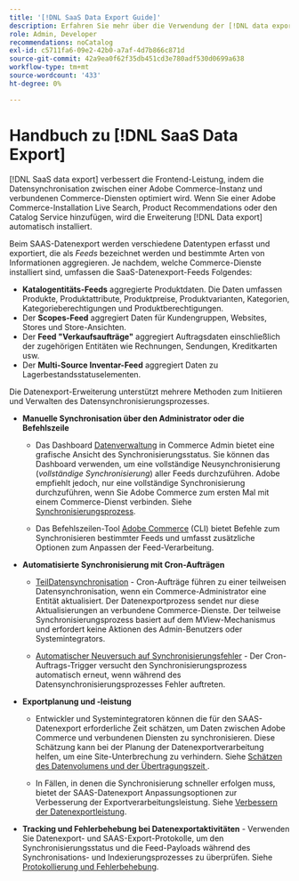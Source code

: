 ```yaml
---
title: '[!DNL SaaS Data Export Guide]'
description: Erfahren Sie mehr über die Verwendung der [!DNL data export] Erweiterung für Adobe Commerce SaaS-Dienste, die Daten zwischen Adobe Commerce und verbundenen Commerce-Diensten synchronisieren.
role: Admin, Developer
recommendations: noCatalog
exl-id: c5711fa6-09e2-42b0-a7af-4d7b866c871d
source-git-commit: 42a9ea0f62f35db451cd3e780adf530d0699a638
workflow-type: tm+mt
source-wordcount: '433'
ht-degree: 0%

---
```


# Handbuch zu [!DNL SaaS Data Export]

[!DNL SaaS data export] verbessert die Frontend-Leistung, indem die Datensynchronisation zwischen einer Adobe Commerce-Instanz und verbundenen Commerce-Diensten optimiert wird. Wenn Sie einer Adobe Commerce-Installation Live Search, Product Recommendations oder den Catalog Service hinzufügen, wird die Erweiterung [!DNL Data export] automatisch installiert.

Beim SAAS-Datenexport werden verschiedene Datentypen erfasst und exportiert, die als _Feeds_ bezeichnet werden und bestimmte Arten von Informationen aggregieren. Je nachdem, welche Commerce-Dienste installiert sind, umfassen die SaaS-Datenexport-Feeds Folgendes:

- **Katalogentitäts-Feeds** aggregierte Produktdaten. Die Daten umfassen Produkte, Produktattribute, Produktpreise, Produktvarianten, Kategorien, Kategorieberechtigungen und Produktberechtigungen.
- Der **Scopes-Feed** aggregiert Daten für Kundengruppen, Websites, Stores und Store-Ansichten.
- Der **Feed &quot;Verkaufsaufträge&quot;** aggregiert Auftragsdaten einschließlich der zugehörigen Entitäten wie Rechnungen, Sendungen, Kreditkarten usw.
- Der **Multi-Source Inventar-Feed** aggregiert Daten zu Lagerbestandsstatuselementen.

Die Datenexport-Erweiterung unterstützt mehrere Methoden zum Initiieren und Verwalten des Datensynchronisierungsprozesses.

- **Manuelle Synchronisation über den Administrator oder die Befehlszeile**

   - Das Dashboard [Datenverwaltung](https://experienceleague.adobe.com/en/docs/commerce-admin/systems/data-transfer/data-dashboard) in Commerce Admin bietet eine grafische Ansicht des Synchronisierungsstatus. Sie können das Dashboard verwenden, um eine vollständige Neusynchronisierung (_vollständige Synchronisierung_) aller Feeds durchzuführen. Adobe empfiehlt jedoch, nur eine vollständige Synchronisierung durchzuführen, wenn Sie Adobe Commerce zum ersten Mal mit einem Commerce-Dienst verbinden. Siehe [Synchronisierungsprozess](data-synchronization.md).

   - Das Befehlszeilen-Tool [Adobe Commerce](https://experienceleague.adobe.com/en/docs/commerce-operations/configuration-guide/cli/config-cli) (CLI) bietet Befehle zum Synchronisieren bestimmter Feeds und umfasst zusätzliche Optionen zum Anpassen der Feed-Verarbeitung.

- **Automatisierte Synchronisierung mit Cron-Aufträgen**

   - [TeilDatensynchronisation](data-synchronization.md#partial-synchronization-with-cron-jobs) - Cron-Aufträge führen zu einer teilweisen Datensynchronisation, wenn ein Commerce-Administrator eine Entität aktualisiert. Der Datenexportprozess sendet nur diese Aktualisierungen an verbundene Commerce-Dienste. Der teilweise Synchronisierungsprozess basiert auf dem MView-Mechanismus und erfordert keine Aktionen des Admin-Benutzers oder Systemintegrators.

   - [Automatischer Neuversuch auf Synchronisierungsfehler](data-synchronization.md#failed-items-sync-for-error-recovery) - Der Cron-Auftrags-Trigger versucht den Synchronisierungsprozess automatisch erneut, wenn während des Datensynchronisierungsprozesses Fehler auftreten.

- **Exportplanung und -leistung**

   - Entwickler und Systemintegratoren können die für den SAAS-Datenexport erforderliche Zeit schätzen, um Daten zwischen Adobe Commerce und verbundenen Diensten zu synchronisieren. Diese Schätzung kann bei der Planung der Datenexportverarbeitung helfen, um eine Site-Unterbrechung zu verhindern. Siehe [Schätzen des Datenvolumens und der Übertragungszeit ](estimate-data-volume-sync-time.md).

   - In Fällen, in denen die Synchronisierung schneller erfolgen muss, bietet der SAAS-Datenexport Anpassungsoptionen zur Verbesserung der Exportverarbeitungsleistung. Siehe [Verbessern der Datenexportleistung](customize-export-processing.md).

- **Tracking und Fehlerbehebung bei Datenexportaktivitäten** - Verwenden Sie Datenexport- und SAAS-Export-Protokolle, um den Synchronisierungsstatus und die Feed-Payloads während des Synchronisations- und Indexierungsprozesses zu überprüfen. Siehe [Protokollierung und Fehlerbehebung](troubleshooting-logging.md).
